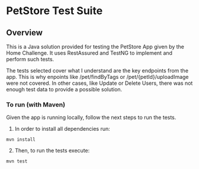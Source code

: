 # PetStore Test Suite

## Overview
This is a Java solution provided for testing the PetStore App given by the Home Challenge. It uses RestAssured and TestNG to implement and perform such tests.

The tests selected cover what I understand are the key endpoints from the app. This is why enpoints like /pet/findByTags or /pet/{petId}/uploadImage were not covered. 
In other cases, like Update or Delete Users, there was not enough test data to provide a possible solution.

### To run (with Maven)

Given the app is running locally, follow the next steps to run the tests.

1. In order to install all dependencies run:

```
mvn install
```

2. Then, to run the tests execute:

```
mvn test
```
